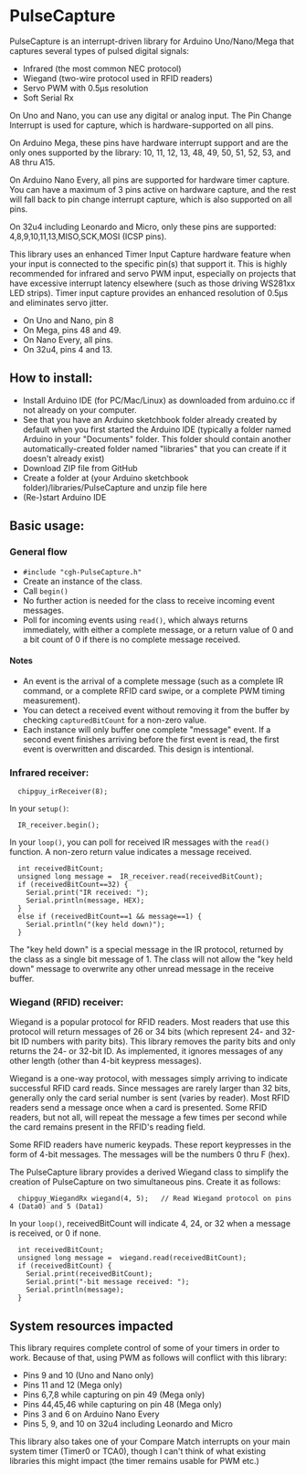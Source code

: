 # PulseCapture

PulseCapture is an interrupt-driven library for Arduino Uno/Nano/Mega that captures several types of pulsed digital signals:

* Infrared (the most common NEC protocol)
* Wiegand (two-wire protocol used in RFID readers)
* Servo PWM with 0.5μs resolution
* Soft Serial Rx

On Uno and Nano, you can use any digital or analog input.  The Pin Change Interrupt is used for capture, which is hardware-supported on all pins.

On Arduino Mega, these pins have hardware interrupt support and are the only ones supported by the library: 10, 11, 12, 13, 48, 49, 50, 51, 52, 53, and A8 thru A15.

On Arduino Nano Every, all pins are supported for hardware timer capture.  You can have a maximum of 3 pins active on hardware capture, and the rest will fall back to pin change interrupt capture, which is also supported on all pins.

On 32u4 including Leonardo and Micro, only these pins are supported: 4,8,9,10,11,13,MISO,SCK,MOSI (ICSP pins).

This library uses an enhanced Timer Input Capture hardware feature when your input is connected to the specific pin(s) that support it.  This is highly recommended for infrared and servo PWM input, especially on projects that have excessive interrupt latency elsewhere (such as those driving WS281xx LED strips).  Timer input capture provides an enhanced resolution of 0.5μs and eliminates servo jitter.

* On Uno and Nano, pin 8
* On Mega, pins 48 and 49.
* On Nano Every, all pins.
* On 32u4, pins 4 and 13.

## How to install:

* Install Arduino IDE (for PC/Mac/Linux) as downloaded from arduino.cc if not already on your computer.
* See that you have an Arduino sketchbook folder already created by default when you first started the Arduino IDE (typically a folder named Arduino in your "Documents" folder.  This folder should contain another automatically-created folder named "libraries" that you can create if it doesn't already exist)
* Download ZIP file from GitHub
* Create a folder at (your Arduino sketchbook folder)/libraries/PulseCapture and unzip file here
* (Re-)start Arduino IDE

## Basic usage:
### General flow

* ```#include "cgh-PulseCapture.h"```
* Create an instance of the class.
* Call ```begin()```
* No further action is needed for the class to receive incoming event messages.
* Poll for incoming events using ```read()```, which always returns immediately, with either a complete message, or a return value of 0 and a bit count of 0 if there is no complete message received.

#### Notes
* An event is the arrival of a complete message (such as a complete IR command, or a complete RFID card swipe, or a complete PWM timing measurement).
* You can detect a received event without removing it from the buffer by checking ```capturedBitCount``` for a non-zero value.
* Each instance will only buffer one complete "message" event.  If a second event finishes arriving before the first event is read, the first event is overwritten and discarded.  This design is intentional.

### Infrared receiver:

```
  chipguy_irReceiver(8);
```
In your ```setup()```:
```
  IR_receiver.begin();
```
In your ```loop()```, you can poll for received IR messages with the ```read()``` function.  A non-zero return value indicates a message received.

```  
  int receivedBitCount;
  unsigned long message =  IR_receiver.read(receivedBitCount);
  if (receivedBitCount==32) {
    Serial.print("IR received: ");
    Serial.println(message, HEX);
  }
  else if (receivedBitCount==1 && message==1) {
    Serial.println("(key held down)");    
  }
```

The "key held down" is a special message in the IR protocol, returned by the class as a single bit message of 1.
The class will not allow the "key held down" message to overwrite any other unread message in the receive buffer.

### Wiegand (RFID) receiver:

Wiegand is a popular protocol for RFID readers.  Most readers that use this protocol will return messages of
26 or 34 bits (which represent 24- and 32-bit ID numbers with parity bits).  This library removes the
parity bits and only returns the 24- or 32-bit ID.  As implemented, it ignores messages of any
other length (other than 4-bit keypress messages).

Wiegand is a one-way protocol, with messages simply arriving to indicate successful RFID card reads.
Since messages are rarely larger than 32 bits, generally only the card serial number is sent (varies by reader).
Most RFID readers send a message once when a card is presented.  Some RFID readers, but not all,
will repeat the message a few times per second while the card remains present in the RFID's reading field.

Some RFID readers have numeric keypads.  These report keypresses in the form of 4-bit messages.
The messages will be the numbers 0 thru F (hex).

The PulseCapture library provides a derived Wiegand class to simplify the creation of PulseCapture on two
simultaneous pins.  Create it as follows:

```
  chipguy_WiegandRx wiegand(4, 5);   // Read Wiegand protocol on pins 4 (Data0) and 5 (Data1)
```
In your ```loop()```, receivedBitCount will indicate 4, 24, or 32 when a message is received, or 0 if none.

```  
  int receivedBitCount;
  unsigned long message =  wiegand.read(receivedBitCount);
  if (receivedBitCount) {
    Serial.print(receivedBitCount);
    Serial.print("-bit message received: ");
    Serial.println(message);
  }
```

## System resources impacted

This library requires complete control of some of your timers in order to work.  Because of that, using PWM as follows will conflict with this library:

* Pins 9 and 10 (Uno and Nano only)
* Pins 11 and 12 (Mega only)
* Pins 6,7,8 while capturing on pin 49 (Mega only)
* Pins 44,45,46 while capturing on pin 48 (Mega only)
* Pins 3 and 6 on Arduino Nano Every
* Pins 5, 9, and 10 on 32u4 including Leonardo and Micro

This library also takes one of your Compare Match interrupts on your main system timer (Timer0 or TCA0), though I can't think of what existing libraries this might impact (the timer remains usable for PWM etc.)

